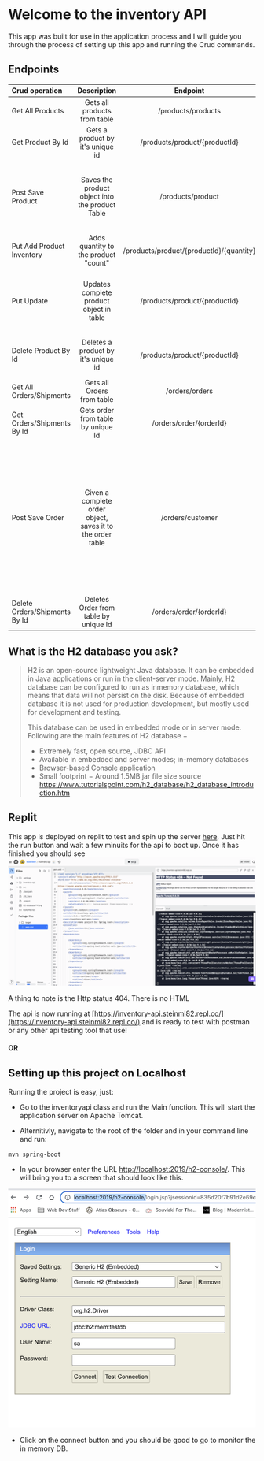 # Welcome to the inventory API
This app was built for use in the application process and I will guide you through the process of setting up this app and running the Crud commands.  

## Endpoints
| Crud operation     | Description |  Endpoint   | Notes/Example |
| :---        |    :----:   |   :----:   |          ---: |
| Get All Products      | Gets all products from table      |  /products/products | N/A |
| Get Product By Id   | Gets a product by it's unique id       |  /products/product/{productId} |  replace productId with unique id |
| Post Save Product     | Saves the product object into the product Table     |  /products/product | Request Body <pre>{<br>  "productname": "TEST TEST TEST TEST",<br>  "discription": "TEST TEST TEST TEST"<br>}</pre> |
| Put Add Product Inventory   | Adds quantity to the product "count" |  /products/product/{productId}/{quantity} |  Replace productId with unique id, quantity with number to add to inventory |
| Put Update   | Updates complete product object in table  |  /products/product/{productId}   |  Replace productId with unique id, Request Body <pre>{<br>  "productname": "TEST TEST TEST TEST",<br>  "discription": "TEST TEST TEST TEST"<br>}</pre> |
| Delete Product By Id   | Deletes a product by it's unique id       |  /products/product/{productId} |  Replace productId with unique id Note: As of May 16/ 2022 This endpoint may throw an error if you attempt to delete a product that is in an order. ResourceConflictException has been written but not implemented. |
| Get All Orders/Shipments     | Gets all Orders from table      |  /orders/orders | N/A |
| Get Orders/Shipments By Id   | Gets order from table by unique Id      |  /orders/order/{orderId} | Replace orderId with unique id in Order table |
| Post Save Order     | Given a complete order object, saves it to the order table     |  /orders/customer | Request Body <pre>{<br>    "customerid": {customerId},<br>    "comments": "Hello, World2",<br>    "items": [<br>        {<br>            "productid": 1,<br>            "quantity": 10<br>        }<br>    ]<br>} </pre> Replace customerId with any int. Customer object/table has not been implamented yes and is only there as context of what WOULD be needed in a shipment/order |
| Delete Orders/Shipments By Id   | Deletes Order from table by unique Id      |  /orders/order/{orderId} | Replace orderId with unique id in Order table |



## What is the H2 database you ask?  

 > H2 is an open-source lightweight Java database. It can be embedded in Java applications or run in the client-server mode. Mainly, H2 database can be configured to run as inmemory database, which means that data will not persist on the disk. Because of embedded database it is not used for production development, but mostly used for development and testing.
> 
>This database can be used in embedded mode or in server mode. Following are the main features of H2 database −
>
> - Extremely fast, open source, JDBC API
> - Available in embedded and server modes; in-memory databases
> - Browser-based Console application
> - Small footprint − Around 1.5MB jar file size
> source <https://www.tutorialspoint.com/h2_database/h2_database_introduction.htm>

## Replit 
This app is deployed on replit to test and spin up the server [here](https://replit.com/@Steinml82/inventory-api#src/main/resources/application.properties).
Just hit the run button and wait a few minuits for the api to boot up.  Once it has finished you should see ![image of replit once deployed](replit-screenshot.png) 

A thing to note is the Http status 404. There is no HTML 

The api is now running at [https://inventory-api.steinml82.repl.co/](https://inventory-api.steinml82.repl.co/) and is ready to test with postman or any other api testing tool that use!

#### OR

## Setting up this project on Localhost
Running the project is easy, just:

- Go to the inventoryapi class and run the Main function.
This will start the application server on Apache Tomcat.

- Alternitivly, navigate to the root of the folder and in your command line and  run: 
 ```
 mvn spring-boot
 ```

- In your browser enter the URL <http://localhost:2019/h2-console/>. This will bring you to a screen that should look like this.  

![look like this](H2-database%20PM.png)

- Click on the connect button and you should be good to go to monitor the in memory DB.

